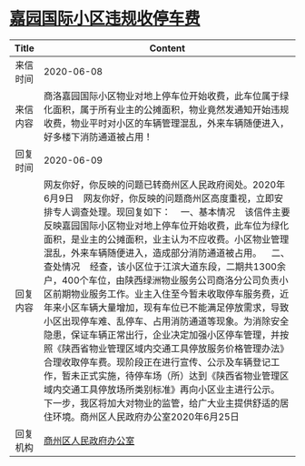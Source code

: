 # <a href="http://www.shangluo.gov.cn/zmhd/ldxxxx.jsp?urltype=leadermail.LeaderMailContentUrl&wbtreeid=1112&leadermailid=5997">嘉园国际小区违规收停车费</a>
| Title |                                                                                                                                                                                                                                                         Content                                                                                                                                                                                                                                                         |
|:-----:|-------------------------------------------------------------------------------------------------------------------------------------------------------------------------------------------------------------------------------------------------------------------------------------------------------------------------------------------------------------------------------------------------------------------------------------------------------------------------------------------------------------------------|
| 来信时间  | 2020-06-08                                                                                                                                                                                                                                                                                                                                                                                                                                                                                                              |
| 来信内容  | 商洛嘉园国际小区物业对地上停车位开始收费，此车位属于绿化面积，属于所有业主的公摊面积，物业竟然发通知开始违规收费，物业平时对小区的车辆管理混乱，外来车辆随便进入，好多楼下消防通道被占用！                                                                                                                                                                                                                                                                                                                                                                                                                           |
| 回复时间  | 2020-06-09                                                                                                                                                                                                                                                                                                                                                                                                                                                                                                              |
| 回复内容  | 网友你好，你反映的问题已转商州区人民政府阅处。2020年6月9日    网友你好，你反映的问题商州区高度重视，立即安排专人调查处理。现回复如下：    一、基本情况    该信件主要反映嘉园国际小区物业对地上停车位开始收费，此车位为绿化面积，是业主的公摊面积，业主认为不应收费。小区物业管理混乱，外来车辆随便进入，造成部分消防通道被占用。    二、查处情况    经查，该小区位于江滨大道东段，二期共1300余户，400个车位，由陕西绿洲物业服务公司商洛分公司负责小区前期物业服务工作。业主入住至今暂未收取停车服务费，近年来小区车辆大量增加，现有车位已不能满足停放需求，导致小区出现停车难、乱停车、占用消防通道等现象。为消除安全隐患，保证车辆正常出行，企业决定加强小区停车管理，并按照《陕西省物业管理区域内交通工具停放服务价格管理办法》合理收取停车费。现阶段正在进行宣传、公示及车辆登记工作，暂未正式实施，待停车场（所）达到《陕西省物业管理区域内交通工具停放场所类别标准》再向小区业主进行公示。    下一步，我区将加大对物业的监管，给广大业主提供舒适的居住环境。商州区人民政府办公室2020年6月25日 |
| 回复机构  | <a href="../../categories/agencies/商州区人民政府办公室.md">商州区人民政府办公室</a>                                                                                                                                                                                                                                                                                                                                                                                                                                                        |